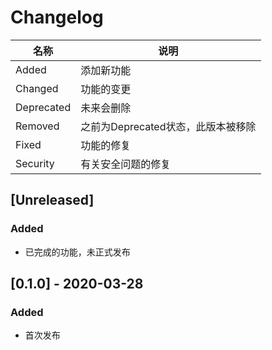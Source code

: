 # Changelog

| 名称        | 说明                           |
|------------|--------------------------------|
| Added      | 添加新功能                       |
| Changed    | 功能的变更                       |
| Deprecated | 未来会删除                       |
| Removed    | 之前为Deprecated状态，此版本被移除 |
| Fixed      | 功能的修复                       |
| Security   | 有关安全问题的修复                |

## [Unreleased]

### Added

- 已完成的功能，未正式发布

## [0.1.0] - 2020-03-28

### Added

- 首次发布

